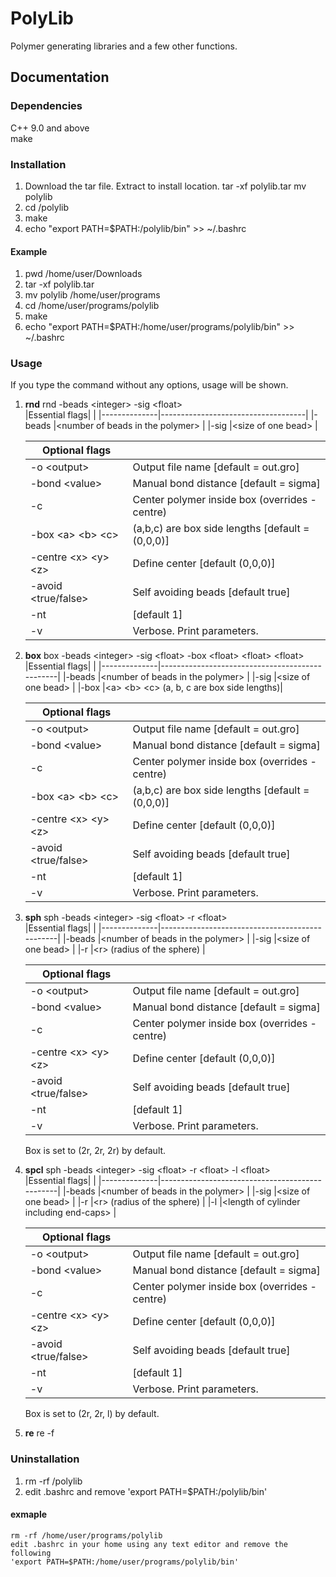 # PolyLib
Polymer generating libraries and a few other functions.
## Documentation
### Dependencies
C++ 9.0 and above</br>
make

### Installation
1.  Download the tar file. Extract to install location.
    tar -xf polylib.tar
    mv polylib <install location>
2.  cd <install location>/polylib
3.  make
4.  echo "export PATH=$PATH:<install location>/polylib/bin" >> ~/.bashrc
#### Example
1.  pwd
    /home/user/Downloads
2.  tar -xf polylib.tar
3.  mv polylib /home/user/programs
4.  cd /home/user/programs/polylib
5.  make
6.  echo "export PATH=$PATH:/home/user/programs/polylib/bin" >> ~/.bashrc
    
### Usage
If you type the command without any options, usage will be shown.
1.  **rnd** 
    rnd -beads \<integer\> -sig \<float\></br>
    |Essential flags|                                    |
    |--------------|------------------------------------|
    |-beads        |\<number of beads in the polymer\>  |
    |-sig          |\<size of one bead\>                | 
    
    |Optional flags            |                                                   |
    |-------------------------|---------------------------------------------------|
    |-o \<output\>            |Output file name \[default = out.gro\]              |
    |-bond \<value\>          |Manual bond distance \[default = sigma\]           |
    |-c                       |Center polymer inside box (overrides -centre)      |
    |-box \<a\> \<b\> \<c\>   |(a,b,c) are box side lengths \[default = (0,0,0)\] |
    |-centre \<x\> \<y\> \<z\>|Define center \[default (0,0,0)\]                   |
    |-avoid \<true/false\>    |Self avoiding beads \[default true\]               |
    |-nt                      |<number of CPU threads to use> \[default 1\]       |
    |-v                       |Verbose. Print parameters.                         |
    
    
 2. **box**
    box -beads \<integer\> -sig \<float\> -box \<float\> \<float\> \<float\></br>
    |Essential flags|                                                |
    |--------------|------------------------------------------------|
    |-beads        |\<number of beads in the polymer\>              |
    |-sig          |\<size of one bead\>                            |
    |-box          |\<a\> \<b\> \<c\> (a, b, c are box side lengths)|
    
    |Optional flags            |                                                   |
    |-------------------------|---------------------------------------------------|
    |-o \<output\>            |Output file name \[default = out.gro\]              |
    |-bond \<value\>          |Manual bond distance \[default = sigma\]           |
    |-c                       |Center polymer inside box (overrides -centre)      |
    |-box \<a\> \<b\> \<c\>   |(a,b,c) are box side lengths \[default = (0,0,0)\] |
    |-centre \<x\> \<y\> \<z\>|Define center \[default (0,0,0)\]                   |
    |-avoid \<true/false\>    |Self avoiding beads \[default true\]               |
    |-nt                      |<number of CPU threads to use> \[default 1\]       |
    |-v                       |Verbose. Print parameters.                         |
  
  
3. **sph**
    sph -beads \<integer\> -sig \<float\> -r \<float\></br>
    |Essential flags|                                                |
    |--------------|------------------------------------------------|
    |-beads        |\<number of beads in the polymer\>              |
    |-sig          |\<size of one bead\>                            |
    |-r            |\<r\> (radius of the sphere)                    |
    
    |Optional flags            |                                                   |
    |-------------------------|---------------------------------------------------|
    |-o \<output\>            |Output file name \[default = out.gro\]              |
    |-bond \<value\>          |Manual bond distance \[default = sigma\]           |
    |-c                       |Center polymer inside box (overrides -centre)      |
    |-centre \<x\> \<y\> \<z\>|Define center \[default (0,0,0)\]                   |
    |-avoid \<true/false\>    |Self avoiding beads \[default true\]               |
    |-nt                      |<number of CPU threads to use> \[default 1\]       |
    |-v                       |Verbose. Print parameters.                         |
    
    Box is set to (2r, 2r, 2r) by default.
   
   
 4. **spcl**
    sph -beads \<integer\> -sig \<float\> -r \<float\> -l \<float\></br>
    |Essential flags|                                                |
    |--------------|------------------------------------------------|
    |-beads        |\<number of beads in the polymer\>              |
    |-sig          |\<size of one bead\>                            |
    |-r            |\<r\> (radius of the sphere)                    |
    |-l            |\<length of cylinder including end-caps\>       |       
    
    |Optional flags            |                                                   |
    |-------------------------|---------------------------------------------------|
    |-o \<output\>            |Output file name \[default = out.gro\]              |
    |-bond \<value\>          |Manual bond distance \[default = sigma\]           |
    |-c                       |Center polymer inside box (overrides -centre)      |
    |-centre \<x\> \<y\> \<z\>|Define center \[default (0,0,0)\]                   |
    |-avoid \<true/false\>    |Self avoiding beads \[default true\]               |
    |-nt                      |<number of CPU threads to use> \[default 1\]       |
    |-v                       |Verbose. Print parameters.                         |
    
    Box is set to (2r, 2r, l) by default.
    
 5. **re** 
    re -f <gro filename>
    
 ### Uninstallation
 1. rm -rf <install location>/polylib
 2. edit .bashrc and remove 'export PATH=$PATH:<install location>/polylib/bin'
 #### exmaple
    rm -rf /home/user/programs/polylib
    edit .bashrc in your home using any text editor and remove the following
    'export PATH=$PATH:/home/user/programs/polylib/bin'

